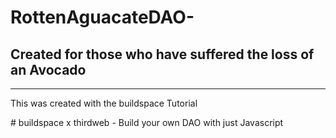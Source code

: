 <h1> RottenAguacateDAO-</h1> 
<h2> Created for those who have suffered the loss of an Avocado</h2>

<hr>


<p>This was created with the buildspace Tutorial</p>
# buildspace x thirdweb - Build your own DAO with just Javascript



